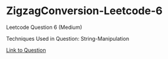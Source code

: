 # ZigzagConversion-Leetcode-6

Leetcode Question 6 (Medium)

Techniques Used in Question:
String-Manipulation

[Link to Question](https://leetcode.com/problems/zigzag-conversion/)
